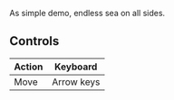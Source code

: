 As simple demo, endless sea on all sides.

## Controls
|Action|Keyboard|
|---|---|
|Move|Arrow keys|